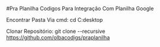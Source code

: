 #Pra Planilha
Codigos Para Integração Com Planilha Google

Encontrar Pasta Via cmd: cd C:desktop

Clonar Repositório: git clone --recursive https://github.com/olbacodigs/praplanilha
